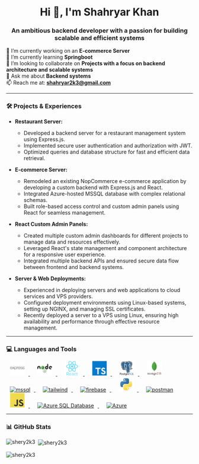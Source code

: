 <h1 align="center">Hi 👋, I'm Shahryar Khan</h1>
<h3 align="center">An ambitious backend developer with a passion for building scalable and efficient systems</h3>

🔭 I’m currently working on an **E-commerce Server**  
🌱 I’m currently learning **Springboot**  
👯 I’m looking to collaborate on **Projects with a focus on backend architecture and scalable systems**  
💬 Ask me about **Backend systems**  
📫 Reach me at: **shahryar2k3@gmail.com**

---

### 🛠️ Projects & Experiences
- **Restaurant Server:**  
  - Developed a backend server for a restaurant management system using Express.js.  
  - Implemented secure user authentication and authorization with JWT.  
  - Optimized queries and database structure for fast and efficient data retrieval.

- **E-commerce Server:**  
  - Remodeled an existing NopCommerce e-commerce application by developing a custom backend with Express.js and React.  
  - Integrated Azure-hosted MSSQL database with complex relational schemas.  
  - Built role-based access control and custom admin panels using React for seamless management.  

- **React Custom Admin Panels:**  
  - Created multiple custom admin dashboards for different projects to manage data and resources effectively.  
  - Leveraged React's state management and component architecture for a responsive user experience.  
  - Integrated multiple backend APIs and ensured secure data flow between frontend and backend systems.

- **Server & Web Deployments:**  
  - Experienced in deploying servers and web applications to cloud services and VPS providers.  
  - Configured deployment environments using Linux-based systems, setting up NGINX, and managing SSL certificates.  
  - Recently deployed a server to a VPS using Linux, ensuring high availability and performance through effective resource management.

---

### 💻 Languages and Tools

<p align="left">
  <a href="https://expressjs.com" target="_blank" rel="noreferrer" style="margin: 10px;">
    <img src="https://raw.githubusercontent.com/devicons/devicon/master/icons/express/express-original-wordmark.svg" alt="express" width="40" height="40" style="margin-right: 10px;"/>
  </a>
  <a href="https://nodejs.org" target="_blank" rel="noreferrer" style="margin: 10px;">
    <img src="https://raw.githubusercontent.com/devicons/devicon/master/icons/nodejs/nodejs-original-wordmark.svg" alt="nodejs" width="40" height="40" style="margin-right: 10px;"/>
  </a>
  <a href="https://reactjs.org/" target="_blank" rel="noreferrer" style="margin: 10px;">
    <img src="https://raw.githubusercontent.com/devicons/devicon/master/icons/react/react-original-wordmark.svg" alt="react" width="40" height="40" style="margin-right: 10px;"/>
  </a>
  <a href="https://www.typescriptlang.org/" target="_blank" rel="noreferrer" style="margin: 10px;">
    <img src="https://raw.githubusercontent.com/devicons/devicon/master/icons/typescript/typescript-original.svg" alt="typescript" width="40" height="40" style="margin-right: 10px;"/>
  </a>
  <a href="https://www.postgresql.org" target="_blank" rel="noreferrer" style="margin: 10px;">
    <img src="https://raw.githubusercontent.com/devicons/devicon/master/icons/postgresql/postgresql-original-wordmark.svg" alt="postgresql" width="40" height="40" style="margin-right: 10px;"/>
  </a>
  <a href="https://www.mongodb.com/" target="_blank" rel="noreferrer" style="margin: 10px;">
    <img src="https://raw.githubusercontent.com/devicons/devicon/master/icons/mongodb/mongodb-original-wordmark.svg" alt="mongodb" width="40" height="40" style="margin-right: 10px;"/>
  </a>
  <a href="https://www.microsoft.com/en-us/sql-server/sql-server-downloads/" target="_blank" rel="noreferrer" style="margin: 10px;">
    <img src="https://cdn.jsdelivr.net/gh/devicons/devicon@latest/icons/microsoftsqlserver/microsoftsqlserver-original-wordmark.svg" alt="mssql" width="40" height="40" style="margin-right: 10px;"/>
  </a>
  <a href="https://tailwindcss.com/" target="_blank" rel="noreferrer" style="margin: 10px;">
    <img src="https://www.vectorlogo.zone/logos/tailwindcss/tailwindcss-icon.svg" alt="tailwind" width="40" height="40" style="margin-right: 10px;"/>
  </a>
  <a href="https://firebase.google.com/" target="_blank" rel="noreferrer" style="margin: 10px;">
    <img src="https://www.vectorlogo.zone/logos/firebase/firebase-icon.svg" alt="firebase" width="40" height="40" style="margin-right: 10px;"/>
  </a>
  <a href="https://www.python.org" target="_blank" rel="noreferrer" style="margin: 10px;">
    <img src="https://raw.githubusercontent.com/devicons/devicon/master/icons/python/python-original.svg" alt="python" width="40" height="40" style="margin-right: 10px;"/>
  </a>
  <a href="https://postman.com" target="_blank" rel="noreferrer" style="margin: 10px;">
    <img src="https://www.vectorlogo.zone/logos/getpostman/getpostman-icon.svg" alt="postman" width="40" height="40" style="margin-right: 10px;"/>
  </a>
  <a href="https://developer.mozilla.org/en-US/docs/Web/JavaScript" target="_blank" rel="noreferrer" style="margin: 10px;">
    <img src="https://raw.githubusercontent.com/devicons/devicon/master/icons/javascript/javascript-original.svg" alt="javascript" width="40" height="40" style="margin-right: 10px;"/>
  </a>
  <a href="https://learn.microsoft.com/en-us/azure/azure-sql/" target="_blank" rel="noreferrer" style="margin: 10px;">
    <img src="https://cdn.jsdelivr.net/gh/devicons/devicon@latest/icons/azuresqldatabase/azuresqldatabase-original.svg" alt="Azure SQL Database" width="40" height="40" style="margin-right: 10px;"/>
  </a>
  <a href="https://azure.microsoft.com/en-us/" target="_blank" rel="noreferrer" style="margin: 10px;">
    <img src="https://cdn.jsdelivr.net/gh/devicons/devicon@latest/icons/azure/azure-original.svg" alt="Azure" width="40" height="40" style="margin-right: 10px;"/>
  </a>
</p>


---

### 📊 GitHub Stats

<p>
  <img align="left" src="https://github-readme-stats.vercel.app/api/top-langs?username=shery2k3&theme=calm_pink&show_icons=true&locale=en&layout=compact" alt="shery2k3" />
</p>

<p>&nbsp;
  <img align="center" src="https://github-readme-stats.vercel.app/api?username=shery2k3&theme=calm_pink&show_icons=true&locale=en" alt="shery2k3" />
</p>

<p>
  <img align="center" src="https://github-readme-streak-stats.herokuapp.com/?user=shery2k3&theme=calm_pink" alt="shery2k3" />
</p>

